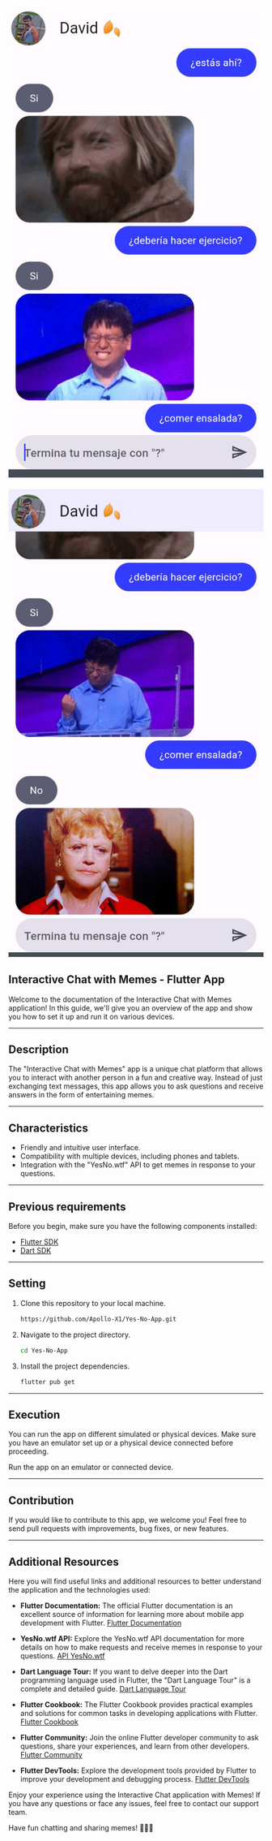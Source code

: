 <div align="center">
  <img src="./assets/img/sa (1).jpeg" alt="">
</div>
ㅤ
<div align="center">
  <img src="./assets/img/sa (2).jpeg" alt="">
</div>

## Interactive Chat with Memes - Flutter App

Welcome to the documentation of the Interactive Chat with Memes application! In this guide, we'll give you an overview of the app and show you how to set it up and run it on various devices.

<hr>

## Description

The "Interactive Chat with Memes" app is a unique chat platform that allows you to interact with another person in a fun and creative way. Instead of just exchanging text messages, this app allows you to ask questions and receive answers in the form of entertaining memes.

<hr>

## Characteristics

- Friendly and intuitive user interface.
- Compatibility with multiple devices, including phones and tablets.
- Integration with the "YesNo.wtf" API to get memes in response to your questions.

<hr>

## Previous requirements

Before you begin, make sure you have the following components installed:

- [Flutter SDK](https://flutter.dev/docs/get-started/install)
- [Dart SDK](https://dart.dev/get-dart)

<hr>

## Setting

1. Clone this repository to your local machine.

    ```bash
    https://github.com/Apollo-X1/Yes-No-App.git
    ```

2. Navigate to the project directory.

    ```bash
    cd Yes-No-App
    ```

3. Install the project dependencies.

    ```bash
    flutter pub get
    ```

<hr>

## Execution

You can run the app on different simulated or physical devices. Make sure you have an emulator set up or a physical device connected before proceeding.

Run the app on an emulator or connected device.

<hr>

## Contribution

If you would like to contribute to this app, we welcome you! Feel free to send pull requests with improvements, bug fixes, or new features.

<hr>

## Additional Resources

Here you will find useful links and additional resources to better understand the application and the technologies used:

- **Flutter Documentation:** The official Flutter documentation is an excellent source of information for learning more about mobile app development with Flutter.
   [Flutter Documentation](https://flutter.dev/docs)

- **YesNo.wtf API:** Explore the YesNo.wtf API documentation for more details on how to make requests and receive memes in response to your questions.
   [API YesNo.wtf](https://yesno.wtf/#api)

- **Dart Language Tour:** If you want to delve deeper into the Dart programming language used in Flutter, the "Dart Language Tour" is a complete and detailed guide.
   [Dart Language Tour](https://dart.dev/guides/language/language-tour)

- **Flutter Cookbook:** The Flutter Cookbook provides practical examples and solutions for common tasks in developing applications with Flutter.
   [Flutter Cookbook](https://flutter.dev/docs/cookbook)

- **Flutter Community:** Join the online Flutter developer community to ask questions, share your experiences, and learn from other developers.
   [Flutter Community](https://flutter.dev/community)

- **Flutter DevTools:** Explore the development tools provided by Flutter to improve your development and debugging process.
   [Flutter DevTools](https://flutter.dev/docs/development/tools/devtools)

Enjoy your experience using the Interactive Chat application with Memes! If you have any questions or face any issues, feel free to contact our support team.

Have fun chatting and sharing memes! 🎉🤖📱